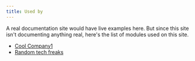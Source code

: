 ```yaml
---
title: Used by
---
```


A real documentation site would have live examples here. But since this
site isn't documenting anything real, here's the list of modules used on
this site.

* [Cool Company1](https://cool.com)
* [Random tech freaks](https://github.com/techfreaks/boowoo)
